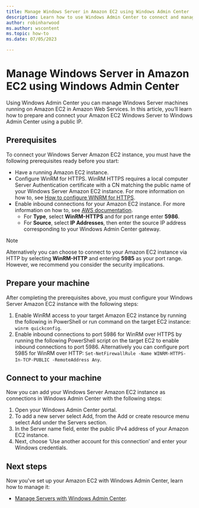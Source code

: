 ```yaml
---
title: Manage Windows Server in Amazon EC2 using Windows Admin Center
description: Learn how to use Windows Admin Center to connect and manage Windows Server on Amazon EC2
author: robinharwood
ms.author: wscontent
ms.topic: how-to 
ms.date: 07/05/2023

---
```


# Manage Windows Server in Amazon EC2 using Windows Admin Center

Using Windows Admin Center you can manage Windows Server machines running on Amazon EC2 in Amazon Web Services. In this article, you’ll learn how to prepare and connect your Amazon EC2 Windows Server to Windows Admin Center using a public IP.

## Prerequisites

To connect your Windows Server Amazon EC2 instance, you must have the following prerequisites ready before you start:
- Have a running Amazon EC2 instance.
- Configure WinRM for HTTPS. WinRM HTTPS requires a local computer Server Authentication certificate with a CN matching the public name of your Windows Server Amazon EC2 instance. For more information on how to, see [How to configure WINRM for HTTPS](/troubleshoot/windows-client/system-management-components/configure-winrm-for-https).
- Enable inbound connections for your Amazon EC2 instance. For more information on how to, see [AWS documentation](https://docs.aws.amazon.com/AWSEC2/latest/WindowsGuide/authorizing-access-to-an-instance.html).
  - For **Type**, select **WinRM-HTTPS** and for port range enter **5986**.
  - For **Source**, select **IP Addresses**, then enter the source IP address corresponding to your Windows Admin Center gateway.

> [!NOTE]
> Alternatively you can choose to connect to your Amazon EC2 instance via HTTP by selecting **WinRM-HTTP** and entering **5985** as your port range. However, we recommend you consider the security implications.

## Prepare your machine

After completing the prerequisites above, you must configure your Windows Server Amazon EC2 instance with the following steps:
1. Enable WinRM access to your target Amazon EC2 instance by running the following in PowerShell or run command on the target EC2 instance:  `winrm quickconfig`.
1. Enable inbound connections to port 5986 for WinRM over HTTPS by running the following PowerShell script on the target EC2 to enable inbound connections to port 5986. Alternatively you can configure port 5985 for WinRM over HTTP: `Set-NetFirewallRule -Name WINRM-HTTPS-In-TCP-PUBLIC -RemoteAddress Any`.

## Connect to your machine

Now you can add your Windows Server Amazon EC2 instance as connections in Windows Admin Center with the following steps:
1. Open your Windows Admin Center portal.
1. To add a new server select Add, from the Add or create resource menu select Add under the Servers section.
1. In the Server name field, enter the public IPv4 address of your Amazon EC2 instance.
1. Next, choose ‘Use another account for this connection’ and enter your Windows credentials.

## Next steps

Now you've set up your Amazon EC2 with Windows Admin Center, learn how to manage it:
- [Manage Servers with Windows Admin Center](/windows-server/manage/windows-admin-center/use/manage-servers).